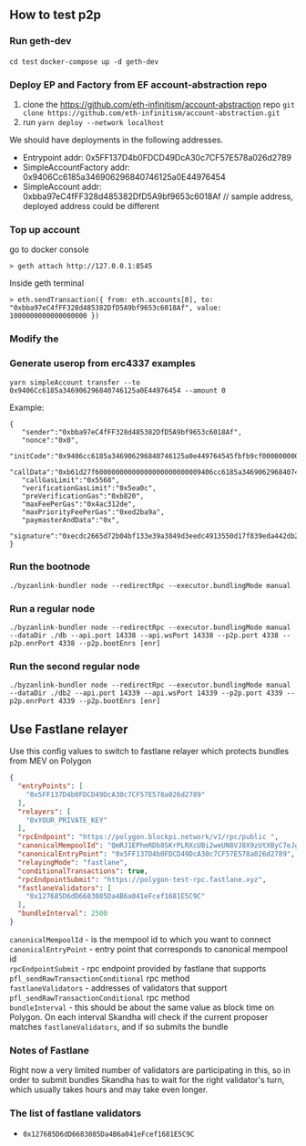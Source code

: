 ## How to test p2p

### Run geth-dev

`cd test`
`docker-compose up -d geth-dev`

### Deploy EP and Factory from EF account-abstraction repo

1. clone the https://github.com/eth-infinitism/account-abstraction repo `git clone https://github.com/eth-infinitism/account-abstraction.git`
2. run `yarn deploy --network localhost` 

We should have deployments in the following addresses.
- Entrypoint addr: 0x5FF137D4b0FDCD49DcA30c7CF57E578a026d2789
- SimpleAccountFactory addr: 0x9406Cc6185a346906296840746125a0E44976454
- SimpleAccount addr: 0xbba97eC4fFF328d485382DfD5A9bf9653c6018Af // sample address, deployed address could be different 

### Top up account

go to docker console
```
> geth attach http://127.0.0.1:8545
```
Inside geth terminal
```
> eth.sendTransaction({ from: eth.accounts[0], to: "0xbba97eC4fFF328d485382DfD5A9bf9653c6018Af", value: 1000000000000000000 })
```

### Modify the 

### Generate userop from erc4337 examples

`yarn simpleAccount transfer --to 0x9406Cc6185a346906296840746125a0E44976454 --amount 0`

Example: 
```
{
   "sender":"0xbba97eC4fFF328d485382DfD5A9bf9653c6018Af",
   "nonce":"0x0",
   "initCode":"0x9406cc6185a346906296840746125a0e449764545fbfb9cf00000000000000000000000005449b55b91e9ebdd099ed584cb6357234f2ab3b0000000000000000000000000000000000000000000000000000000000000000",
   "callData":"0xb61d27f60000000000000000000000009406cc6185a346906296840746125a0e4497645400000000000000000000000000000000000000000000000000000000000f424000000000000000000000000000000000000000000000000000000000000000600000000000000000000000000000000000000000000000000000000000000000",
   "callGasLimit":"0x5568",
   "verificationGasLimit":"0x5ea0c",
   "preVerificationGas":"0xb820",
   "maxFeePerGas":"0x4ac312de",
   "maxPriorityFeePerGas":"0xed2ba9a",
   "paymasterAndData":"0x",
   "signature":"0xecdc2665d72b04bf133e39a3849d3eedc4913550d17f839eda442db2ea175e906750b860ba0e3ac1d3de068c2e16183a1e430f77fae2ec94e44298083576033e1c"
}
```

### Run the bootnode

```
./byzanlink-bundler node --redirectRpc --executor.bundlingMode manual
```

### Run a regular node

```
./byzanlink-bundler node --redirectRpc --executor.bundlingMode manual --dataDir ./db --api.port 14338 --api.wsPort 14338 --p2p.port 4338 --p2p.enrPort 4338 --p2p.bootEnrs [enr]
```

### Run the second regular node 

```
./byzanlink-bundler node --redirectRpc --executor.bundlingMode manual --dataDir ./db2 --api.port 14339 --api.wsPort 14339 --p2p.port 4339 --p2p.enrPort 4339 --p2p.bootEnrs [enr]
```

## Use Fastlane relayer

Use this config values to switch to fastlane relayer which protects bundles from MEV on Polygon

```json
{
  "entryPoints": [
    "0x5FF137D4b0FDCD49DcA30c7CF57E578a026d2789"
  ],
  "relayers": [
    "0xYOUR_PRIVATE_KEY"
  ],
  "rpcEndpoint": "https://polygon.blockpi.network/v1/rpc/public	",
  "canonicalMempoolId": "QmRJ1EPhmRDb8SKrPLRXcUBi2weUN8VJ8X9zUtXByC7eJg",
  "canonicalEntryPoint": "0x5FF137D4b0FDCD49DcA30c7CF57E578a026d2789",
  "relayingMode": "fastlane",
  "conditionalTransactions": true,
  "rpcEndpointSubmit": "https://polygon-test-rpc.fastlane.xyz",
  "fastlaneValidators": [
    "0x127685D6dD6683085Da4B6a041eFcef1681E5C9C"
  ],
  "bundleInterval": 2500
}

```

`canonicalMempoolId` - is the mempool id to which you want to connect\
`canonicalEntryPoint` - entry point that corresponds to canonical mempool id\
`rpcEndpointSubmit` - rpc endpoint provided by fastlane that supports `pfl_sendRawTransactionConditional` rpc method\
`fastlaneValidators` - addresses of validators that support `pfl_sendRawTransactionConditional` rpc method\
`bundleInterval` - this should be about the same value as block time on Polygon. On each interval Skandha will check if the current proposer matches `fastlaneValidators`, and if so submits the bundle


### Notes of Fastlane

Right now a very limited number of validators are participating in this, so in order to submit bundles Skandha has to wait for the right validator's turn, which usually takes hours and may take even longer.

### The list of fastlane validators

- `0x127685D6dD6683085Da4B6a041eFcef1681E5C9C`